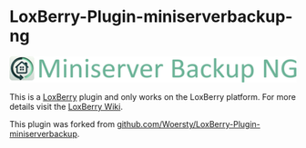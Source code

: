 # LoxBerry-Plugin-miniserverbackup-ng

![Miniserver Backup NG](./webfrontend/html/logo.png)

This is a [LoxBerry](https://wiki.loxberry.de/) plugin and only works on the LoxBerry platform. For more details visit the [LoxBerry Wiki](https://wiki.loxberry.de/plugins/miniserverbackup-ng/start).

This plugin was forked from [github.com/Woersty/LoxBerry-Plugin-miniserverbackup](https://github.com/Woersty/LoxBerry-Plugin-miniserverbackup).
